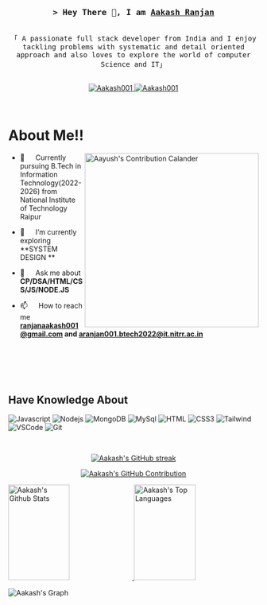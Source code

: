 <!--

<h1 align="center">Hi 👋, I'm Aakash Ranjan</h1>
<h3 align="center">A passionate full stack developer from India and I enjoy tackling problems with systematic and detail oriented approach and also loves to explore the world of computer science and IT</h3>
<img align= "right" alt = "Coding" width= "400" src ="https://static.wixstatic.com/media/bbe642_62414e50bef34ce28db1afabf55f17ec~mv2.gif">

<p align="left"> <img src="https://komarev.com/ghpvc/?username=aakashranjan001&label=Profile%20views&color=0e75b6&style=flat" alt="aakashranjan001" /> </p>

<p align="left"> <a href="https://twitter.com/" target="blank"><img src="https://img.shields.io/twitter/follow/?logo=twitter&style=for-the-badge" alt="" /></a> </p>

- 🌱 I’m currently learning **DSA, CP , Web dev ,Beginner in Machine Learning**

- Currently pursuing **B.Tech in Information Technology(2022-2026) from National Institute of Technology Raipur**

- 💬 Ask me about **DSA,CP,HTML,CSS,JS**

- 📫 How to reach me **ranjanaakash2678@gmail.com**

- ⚡ Fun fact **I genuinely enjoy the work I do, approaching each project and problem-solving opportunity with a sense of curiosity and excitement. By keeping the pressure at bay, I create a positive and engaging environment that allows me to tackle challenges with creativity and have fun throughout the journey..**

<h3 align="left">Connect with me:</h3>
<p align="left">
<a href="https://linkedin.com/in/aakash-ranjan-03072b231" target="blank"><img align="center" src="https://raw.githubusercontent.com/rahuldkjain/github-profile-readme-generator/master/src/images/icons/Social/linked-in-alt.svg" alt="aakash-ranjan-03072b231" height="30" width="40" /></a>
<a href="https://codeforces.com/profile/aakash_ranjan001" target="blank"><img align="center" src="https://raw.githubusercontent.com/rahuldkjain/github-profile-readme-generator/master/src/images/icons/Social/codeforces.svg" alt="aakash_ranjan001" height="30" width="40" /></a>
<a href="https://www.leetcode.com/Aakash_2678" target="blank"><img align="center" src="https://raw.githubusercontent.com/rahuldkjain/github-profile-readme-generator/master/src/images/icons/Social/leet-code.svg" alt="aakash_ranjan" height="30" width="40" /></a>
</p>

<h3 align="left">Languages and Tools:</h3>
<!-- <p align="left"> <a href="https://developer.android.com" target="_blank" rel="noreferrer"> <img src="https://raw.githubusercontent.com/devicons/devicon/master/icons/android/android-original-wordmark.svg" alt="android" width="40" height="40"/> </a> <a href="https://aws.amazon.com" target="_blank" rel="noreferrer"> <img src="https://raw.githubusercontent.com/devicons/devicon/master/icons/amazonwebservices/amazonwebservices-original-wordmark.svg" alt="aws" width="40" height="40"/> </a> <a href="https://getbootstrap.com" target="_blank" rel="noreferrer"> <img src="https://raw.githubusercontent.com/devicons/devicon/master/icons/bootstrap/bootstrap-plain-wordmark.svg" alt="bootstrap" width="40" height="40"/> </a> <a href="https://www.w3schools.com/cpp/" target="_blank" rel="noreferrer"> <img src="https://raw.githubusercontent.com/devicons/devicon/master/icons/cplusplus/cplusplus-original.svg" alt="cplusplus" width="40" height="40"/> </a> <a href="https://www.w3schools.com/css/" target="_blank" rel="noreferrer"> <img src="https://raw.githubusercontent.com/devicons/devicon/master/icons/css3/css3-original-wordmark.svg" alt="css3" width="40" height="40"/> </a> <a href="https://expressjs.com" target="_blank" rel="noreferrer"> <img src="https://raw.githubusercontent.com/devicons/devicon/master/icons/express/express-original-wordmark.svg" alt="express" width="40" height="40"/> </a> <a href="https://git-scm.com/" target="_blank" rel="noreferrer"> <img src="https://www.vectorlogo.zone/logos/git-scm/git-scm-icon.svg" alt="git" width="40" height="40"/> </a> <a href="https://www.w3.org/html/" target="_blank" rel="noreferrer"> <img src="https://raw.githubusercontent.com/devicons/devicon/master/icons/html5/html5-original-wordmark.svg" alt="html5" width="40" height="40"/> </a> <a href="https://developer.mozilla.org/en-US/docs/Web/JavaScript" target="_blank" rel="noreferrer"> <img src="https://raw.githubusercontent.com/devicons/devicon/master/icons/javascript/javascript-original.svg" alt="javascript" width="40" height="40"/> </a> <a href="https://www.linux.org/" target="_blank" rel="noreferrer"> <img src="https://raw.githubusercontent.com/devicons/devicon/master/icons/linux/linux-original.svg" alt="linux" width="40" height="40"/> </a> <a href="https://www.mongodb.com/" target="_blank" rel="noreferrer"> <img src="https://raw.githubusercontent.com/devicons/devicon/master/icons/mongodb/mongodb-original-wordmark.svg" alt="mongodb" width="40" height="40"/> </a> <a href="https://www.mysql.com/" target="_blank" rel="noreferrer"> <img src="https://raw.githubusercontent.com/devicons/devicon/master/icons/mysql/mysql-original-wordmark.svg" alt="mysql" width="40" height="40"/> </a> <a href="https://nodejs.org" target="_blank" rel="noreferrer"> <img src="https://raw.githubusercontent.com/devicons/devicon/master/icons/nodejs/nodejs-original-wordmark.svg" alt="nodejs" width="40" height="40"/> </a> <a href="https://www.oracle.com/" target="_blank" rel="noreferrer"> <img src="https://raw.githubusercontent.com/devicons/devicon/master/icons/oracle/oracle-original.svg" alt="oracle" width="40" height="40"/> </a> <a href="https://reactjs.org/" target="_blank" rel="noreferrer"> <img src="https://raw.githubusercontent.com/devicons/devicon/master/icons/react/react-original-wordmark.svg" alt="react" width="40" height="40"/> </a> <a href="https://tailwindcss.com/" target="_blank" rel="noreferrer"> <img src="https://www.vectorlogo.zone/logos/tailwindcss/tailwindcss-icon.svg" alt="tailwind" width="40" height="40"/> </a> </p> -->
<!--
<p align="left">
  <a href="https://www.w3.org/html/" target="_blank" rel="noreferrer" style="text-align: center; display: inline-block;">
    <img src="https://raw.githubusercontent.com/devicons/devicon/master/icons/html5/html5-original-wordmark.svg" alt="html5" width="40" height="40" />
    <span>HTML</span>
  </a>
  <a href="https://www.w3schools.com/css/" target="_blank" rel="noreferrer" style="text-align: center; display: inline-block;">
    <img src="https://raw.githubusercontent.com/devicons/devicon/master/icons/css3/css3-original-wordmark.svg" alt="css3" width="40" height="40" />
    <span>CSS</span>
  </a>
  <a href="https://developer.mozilla.org/en-US/docs/Web/JavaScript" target="_blank" rel="noreferrer" style="text-align: center; display: inline-block;">
    <img src="https://raw.githubusercontent.com/devicons/devicon/master/icons/javascript/javascript-original.svg" alt="javascript" width="40" height="40" />
    <span>JavaScript</span>
  </a>
  <a href="https://www.mysql.com/" target="_blank" rel="noreferrer" style="text-align: center; display: inline-block;">
    <img src="https://raw.githubusercontent.com/devicons/devicon/master/icons/mysql/mysql-original-wordmark.svg" alt="mysql" width="40" height="40" />
    <span>MySQL</span>
  </a>
  <a href="https://www.oracle.com/" target="_blank" rel="noreferrer" style="text-align: center; display: inline-block;">
    <img src="https://raw.githubusercontent.com/devicons/devicon/master/icons/oracle/oracle-original.svg" alt="oracle" width="40" height="40" />
    <span>Oracle</span>
  </a>
<a href="https://visualstudio.microsoft.com/" target="_blank" rel="noreferrer" style="text-align: center; display: inline-block;">
    <img src="https://raw.githubusercontent.com/devicons/devicon/master/icons/visualstudio/visualstudio-plain.svg" alt="Visual Studio" width="40" height="40" style="display: block; margin: 0 auto;" />
    <span style="display: block; text-align: center;">Visual Studio</span>
</a>

<a href="https://git-scm.com/" target="_blank" rel="noreferrer" style="text-align: center; display: inline-block;">
    <img src="https://raw.githubusercontent.com/devicons/devicon/master/icons/git/git-original.svg" alt="Git" width="40" height="40" style="display: block; margin: 0 auto;" />
    <span style="display: block; text-align: center;">Git</span>
</a>

<a href="https://numpy.org/" target="_blank" rel="noreferrer" style="text-align: center; display: inline-block;">
    <img src="https://raw.githubusercontent.com/devicons/devicon/master/icons/numpy/numpy-original.svg" alt="NumPy" width="40" height="40" style="display: block; margin: 0 auto;" />
    <span style="display: block; text-align: center;">NumPy</span>
</a>

<a href="https://pandas.pydata.org/" target="_blank" rel="noreferrer" style="text-align: center; display: inline-block;">
    <img src="https://raw.githubusercontent.com/devicons/devicon/master/icons/pandas/pandas-original.svg" alt="Pandas" width="40" height="40" style="display: block; margin: 0 auto;" />
    <span style="display: block; text-align: center;">Pandas</span>
</a>

<a href="https://seaborn.pydata.org/" target="_blank" rel="noreferrer" style="text-align: center; display: inline-block;">
    <img src="https://seaborn.pydata.org/_images/logo-wide-lightbg.svg" alt="Seaborn" width="40" height="40" style="display: block; margin: 0 auto;" />
    <span style="display: block; text-align: center;">Seaborn</span>
</a>

<a href="https://matplotlib.org/" target="_blank" rel="noreferrer" style="text-align: center; display: inline-block;">
    <img src="https://matplotlib.org/_static/images/logo2.svg" alt="Matplotlib" width="40" height="40" style="display: block; margin: 0 auto;" />
    <span style="display: block; text-align: center;">Matplotlib</span>
</a>


</p>




<p><img align="left" src="https://github-readme-stats.vercel.app/api/top-langs?username=aakashranjan001&show_icons=true&locale=en&layout=compact" alt="aakashranjan001" /></p>

<p>&nbsp;<img align="center" src="https://github-readme-stats.vercel.app/api?username=aakashranjan001&show_icons=true&locale=en" alt="aakashranjan001" /></p>


<p><img align="center" src="https://github-readme-streak-stats.herokuapp.com/?user=aakashranjan001&" alt="aakashranjan001" /></p>

<img src="https://ssr-contributions-svg.vercel.app/_/aakashranjan001?chart=3dbar&gap=0.6&scale=2&gradient=true&animation=wave&animation_duration=10&format=svg&weeks=30&theme=yellow_wine&widget_size=medium&dark=true" width="600" height="400" alt="Aman's Contribution Calendar" style="max-width: 60%;" />

<a href="https://komarev.com/ghpvc/?username=aayush2761">
  <img align="right" src="https://komarev.com/ghpvc/?username=aayush2761&label=Visitors&color=0e75b6&style=flat" alt="Profile visitor" />
</a>


<!-- Intro  -->
<h3 align="center">
        <samp>&gt; Hey There 👋, I am
                <b><a target="_blank" href="#">Aakash Ranjan</a></b>
        </samp>
</h3>


<p align="center"> 
  <samp>
    <br>
    「 A passionate full stack developer from India and I enjoy tackling problems with systematic and detail oriented approach and also loves to explore the world of computer Science and IT」
    <br>
    <br>
  </samp>
</p>

<p align="center">
 <!-- <a href="" target="blank">
  <img src="https://img.shields.io/badge/Website-DC143C?style=for-the-badge&logo=medium&logoColor=white" alt="aayush2761" />
 </a> -->
 <a href="https://www.linkedin.com/in/aakash-ranjan-03072b231/" target="_blank">
  <img src="https://img.shields.io/badge/LinkedIn-0077B5?style=for-the-badge&logo=linkedin&logoColor=white" alt="Aakash001"/>
 </a>
  
<a href="https://mail.google.com/mail/?view=cm&fs=1&to=ranjanaakash001@gmail.com" target="_blank">
  <img src="https://img.shields.io/badge/Gmail-D14836?style=for-the-badge&logo=gmail&logoColor=white" alt="Aakash001"/>
</a>


<!-- <a href="https://instagram.com/_.aayush.gupta._" target="_blank">
  <img src="https://img.shields.io/badge/Instagram-fe4164?style=for-the-badge&logo=instagram&logoColor=white" alt="aayush2761" />
 </a>
 -->
</p>
<br />

<!-- About Section -->
 # About Me!!
 
<p>
 <img align="right" width="350" src="https://ssr-contributions-svg.vercel.app/_/aayush2761?chart=3dbar&gap=0.6&scale=2&gradient=true&animation=wave&animation_duration=10&format=svg&weeks=10&theme=yellow_wine&widget_size=medium&dark=true" alt="Aayush's Contribution Calander" />

  - 🔭 &emsp; Currently pursuing B.Tech in Information Technology(2022-2026) from National Institute of Technology Raipur

  - 🌱 &emsp; I’m currently exploring **SYSTEM DESIGN **

  - 💬 &emsp; Ask me about **CP/DSA/HTML/CSS/JS/NODE.JS**

  - 📫 &emsp; How to reach me **ranjanaakash001@gmail.com and aranjan001.btech2022@it.nitrr.ac.in**
    

</p>

<br/>
<br/>
<br/>
<br/>

## Have Knowledge About

![Javascript](https://img.shields.io/badge/Javascript-F0DB4F?style=for-the-badge&labelColor=black&logo=javascript&logoColor=F0DB4F)
![Nodejs](https://img.shields.io/badge/Nodejs-3C873A?style=for-the-badge&labelColor=black&logo=node.js&logoColor=3C873A)
![MongoDB](https://img.shields.io/badge/MongoDB-4EA94B?style=for-the-badge&logo=mongodb&logoColor=white)
![MySql](https://img.shields.io/badge/MySQL-005C84?style=for-the-badge&logo=mysql&logoColor=white)
![HTML](https://img.shields.io/badge/HTML5-E34F26?style=for-the-badge&logo=html5&logoColor=white)
![CSS3](https://img.shields.io/badge/CSS3-1572B6?style=for-the-badge&logo=css3&logoColor=white)
![Tailwind](https://img.shields.io/badge/Tailwind_CSS-092749?style=for-the-badge&logo=tailwindcss&logoColor=06B6D4&labelColor=000000)
![VSCode](https://img.shields.io/badge/Visual_Studio-0078d7?style=for-the-badge&logo=visual%20studio&logoColor=white)
![Git](https://img.shields.io/badge/Git-F05032?style=for-the-badge&logo=git&logoColor=white)

<br/>

<p align="center">
  <a href="https://github.com/AakashRanjan001">
    <img src="https://github-readme-streak-stats.herokuapp.com/?user=AakashRanjan001&theme=radical&border=7F3FBF&background=0D1117" alt="Aakash's GitHub streak"/>
  </a>
</p>

<p align="center">
  <a href="https://github.com/AakashRanjan001">
    <img src="https://github-profile-summary-cards.vercel.app/api/cards/profile-details?username=AakashRanjan001&theme=radical" alt="Aakash's GitHub Contribution"/>
  </a>
</p>

<a> 
  <a href="https://github.com/AakashRanjan001">
    <img alt="Aakash's Github Stats" src="https://denvercoder1-github-readme-stats.vercel.app/api?username=AakashRanjan001&show_icons=true&count_private=true&theme=react&border_color=7F3FBF&bg_color=0D1117&title_color=F85D7F&icon_color=F8D866" height="192px" width="49.5%"/>
  </a>
  <a href="https://github.com/AakashRanjan001">
    <img alt="Aakash's Top Languages" src="https://denvercoder1-github-readme-stats.vercel.app/api/top-langs/?username=AakashRanjan001&langs_count=8&layout=compact&theme=react&border_color=7F3FBF&bg_color=0D1117&title_color=F85D7F&icon_color=F8D866" height="192px" width="49.5%"/>
  </a>
  <br/>
</a>



![Aakash's Graph](https://github-readme-activity-graph.vercel.app/graph?username=AakashRanjan001&custom_title=Aakash%20Ranjan%20GitHub%20Activity%20Graph&bg_color=0D1117&color=7F3FBF&line=7F3FBF&point=7F3FBF&area_color=FFFFFF&title_color=FFFFFF&area=true
)

<!--
<h2 align="center">⚡ Stats ⚡</h2>
<br />

<div align="center">
<a href="https://leetcode.com/aayush2705gupta">
<img src="https://leetcard.jacoblin.cool/aayush2705gupta?ext=heatmap" width="600" alt="Leetcode Stats"/>
</a>
</div>

<div align="center">
    <img width="50" src="https://leetcode.com/static/images/badges/2024/gif/2024-10.gif">
    <img width="50" src="https://leetcode.com/static/images/badges/2024/gif/2024-11.gif">
    <img width="50" src="https://leetcode.com/static/images/badges/2024/gif/2024-12.gif">
    <img width="50" src="https://assets.leetcode.com/static_assets/marketing/202501.gif">
    <img width="50" src="https://assets.leetcode.com/static_assets/marketing/202502.gif">
    <img width="50" src="https://assets.leetcode.com/static_assets/marketing/202503.gif">
    <img width="50" src="https://assets.leetcode.com/static_assets/marketing/202504.gif">
    <img width="50" src="https://assets.leetcode.com/static_assets/marketing/202505.gif">
</div>


<div align="center">
    <img width="50" src="https://assets.leetcode.com/static_assets/others/25100.gif">
    <img width="50" src="https://assets.leetcode.com/static_assets/others/2550.gif">
    <img width="50" src="https://assets.leetcode.com/static_assets/marketing/2024-100-new.gif">
    <img width="50" src="https://assets.leetcode.com/static_assets/marketing/2024-50.gif">
</div>

<br />
-->




